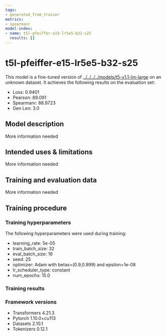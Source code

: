 ```yaml
---
tags:
- generated_from_trainer
metrics:
- spearmanr
model-index:
- name: t5l-pfeiffer-e15-lr5e5-b32-s25
  results: []
---
```


<!-- This model card has been generated automatically according to the information the Trainer had access to. You
should probably proofread and complete it, then remove this comment. -->

# t5l-pfeiffer-e15-lr5e5-b32-s25

This model is a fine-tuned version of [../../../../models/t5-v1.1-lm-large](https://huggingface.co/../../../../models/t5-v1.1-lm-large) on an unknown dataset.
It achieves the following results on the evaluation set:
- Loss: 0.9401
- Pearson: 89.091
- Spearmanr: 88.9723
- Gen Len: 3.0

## Model description

More information needed

## Intended uses & limitations

More information needed

## Training and evaluation data

More information needed

## Training procedure

### Training hyperparameters

The following hyperparameters were used during training:
- learning_rate: 5e-05
- train_batch_size: 32
- eval_batch_size: 16
- seed: 25
- optimizer: Adam with betas=(0.9,0.999) and epsilon=1e-08
- lr_scheduler_type: constant
- num_epochs: 15.0

### Training results



### Framework versions

- Transformers 4.21.3
- Pytorch 1.10.0+cu113
- Datasets 2.10.1
- Tokenizers 0.12.1
